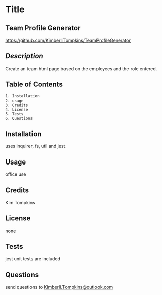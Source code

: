 
# Title    
## **Team Profile Generator**

https://github.com/KimberliTompkins/TeamProfileGenerator

## *Description* 

Create an team html page based on the employees and the role entered.

## Table of Contents
    1. Installation
    2. usage
    3. Credits
    4. License
    5. Tests
    6. Questions

    
## Installation

uses inquirer, fs, util and jest

## Usage

office use

## Credits

Kim Tompkins

## License

none

## Tests

jest unit tests are included

## Questions

send questions to Kimberli.Tompkins@outlook.com